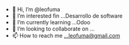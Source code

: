 - 👋 Hi, I’m @leofuma
- 👀 I’m interested fin ...Desarrollo de software
- 🌱 I’m currently learning ...Odoo
- 💞️ I’m looking to collaborate on ...
- 📫 How to reach me ...leofuma@gmail.com

<!---
leofuma/leofuma is a ✨ special ✨ repository because its `README.md` (this file) appears on your GitHub profile.
You can click the Preview link to take a look at your changes.
--->
